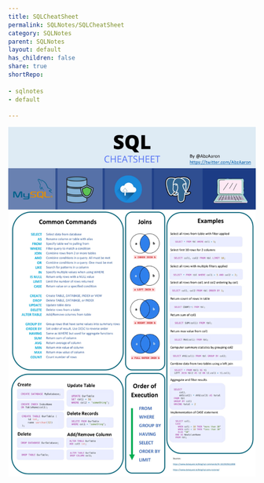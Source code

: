 ```yaml
---
title: SQLCheatSheet
permalink: SQLNotes/SQLCheatSheet
category: SQLNotes
parent: SQLNotes
layout: default
has_children: false
share: true
shortRepo:

- sqlnotes
- default

---
```


![CheatSheet.jpeg](..%2Fassets%2Fimages%2FCheatSheet.jpeg)